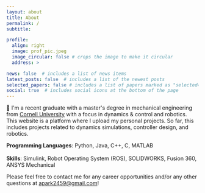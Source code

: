 ```yaml
---
layout: about
title: About
permalink: /
subtitle:

profile:
  align: right
  image: prof_pic.jpeg
  image_circular: false # crops the image to make it circular
  address: >

news: false  # includes a list of news items
latest_posts: false  # includes a list of the newest posts
selected_papers: false # includes a list of papers marked as "selected={true}"
social: true  # includes social icons at the bottom of the page
---
```

👋 I'm a recent graduate with a master's degree in mechanical engineering from [Cornell University](https://www.cornell.edu/) with a focus in dynamics & control and robotics. This website is a platform where I upload my personal projects. So far, this includes projects related to dynamics simulations, controller design, and robotics. 

**Programming Languages**: Python, Java, C++, C, MATLAB
<br><br>
**Skills**: Simulink, Robot Operating System (ROS), SOLIDWORKS, Fusion 360, ANSYS Mechanical

Please feel free to contact me for any career opportunities and/or any other questions at [apark2459@gmail.com](mailto:apark2459@gmail.com)!
